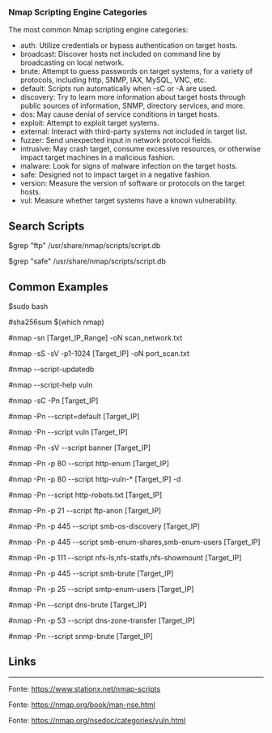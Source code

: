 ### Nmap Scripting Engine Categories

The most common Nmap scripting engine categories:
- auth: Utilize credentials or bypass authentication on target hosts.
- broadcast: Discover hosts not included on command line by broadcasting on local network.
- brute: Attempt to guess passwords on target systems, for a variety of protocols, including http, SNMP, IAX, MySQL, VNC, etc.
- default: Scripts run automatically when -sC or -A are used.
- discovery: Try to learn more information about target hosts through public sources of information, SNMP, directory services, and more.
- dos: May cause denial of service conditions in target hosts.
- exploit: Attempt to exploit target systems.
- external: Interact with third-party systems not included in target list.
- fuzzer: Send unexpected input in network protocol fields.
- intrusive: May crash target, consume excessive resources, or otherwise impact target machines in a malicious fashion.
- malware: Look for signs of malware infection on the target hosts.
- safe: Designed not to impact target in a negative fashion.
- version: Measure the version of software or protocols on the target hosts.
- vul: Measure whether target systems have a known vulnerability.

## Search Scripts

$grep "ftp" /usr/share/nmap/scripts/script.db

$grep "safe" /usr/share/nmap/scripts/script.db

## Common Examples

$sudo bash

#sha256sum $(which nmap)

#nmap -sn [Target_IP_Range] -oN scan_network.txt

#nmap -sS -sV -p1-1024 [Target_IP] -oN port_scan.txt

#nmap --script-updatedb

#nmap --script-help vuln

#nmap -sC -Pn [Target_IP]

#nmap -Pn --script=default [Target_IP]

#nmap -Pn --script vuln [Target_IP]

#nmap -Pn -sV --script banner [Target_IP]

#nmap -Pn -p 80 --script http-enum [Target_IP]

#nmap -Pn -p 80 --script http-vuln-* [Target_IP] -d

#nmap -Pn --script http-robots.txt [Target_IP]

#nmap -Pn -p 21 --script ftp-anon [Target_IP]

#nmap -Pn -p 445 --script smb-os-discovery [Target_IP]

#nmap -Pn -p 445 --script smb-enum-shares,smb-enum-users [Target_IP]

#nmap -Pn -p 111 --script nfs-ls,nfs-statfs,nfs-showmount [Target_IP]

#nmap -Pn -p 445 --script smb-brute [Target_IP]

#nmap -Pn -p 25 --script smtp-enum-users [Target_IP]

#nmap -Pn --script dns-brute [Target_IP]

#nmap -Pn -p 53 --script dns-zone-transfer [Target_IP]

#nmap -Pn --script snmp-brute [Target_IP]

## Links
---------------------------------------------------------------------------------
Fonte: https://www.stationx.net/nmap-scripts

Fonte: https://nmap.org/book/man-nse.html

Fonte: https://nmap.org/nsedoc/categories/vuln.html
